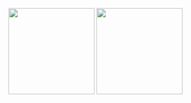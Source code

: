 <p align="center">

<div class="border d-flex flex-justify-around flex-content-center">
  <img width="auto" height="170" src="https://github-readme-stats.vercel.app/api?username=leagueraini&count_private=true&show_icons=true">
  <img width="auto" height="170" src="https://github-readme-stats.vercel.app/api/top-langs/?username=leagueraini&layout=compact&show_icons=true">
</div>

</p>
